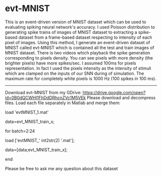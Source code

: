 # evt-MNIST
This is an event-driven version of MNIST dataset which can be used to evaluating spiking neural network's accuracy. I used Poisson distribution to generating spike trains of images of MNIST dataset to extracting a spike-based dataset from a frame-based dataset respecting to intensity of each pixel of images. Using this method, I generate an event-driven dataset of MNIST called evt-MNIST which is contained all the test and train images of MNIST dataset. There is two videos which playback the spike generation corresponding to pixels density. You can see pixels with more density (the brighter pixels) have more spikes/sec. I assumed 100ms for pixels representation. In fact I used the pixels intensity as the intensity of stimuli which are clamped on the inputs of our SNN during of simulation. The maximum rate for completely white pixels is 1000 Hz (100 spikes in 100 ms).

-------------
Download evt-MNIST from my GDrive:
https://drive.google.com/open?id=0B0dQCWHI1FhDdDRhcnZVc1M5VEk
Please download and decompress files. Load each file separately in Matlab and merge them:

load 'evtMNIST_1.mat'

data=evt_MNIST_train_x;

for batch=2:24

  load ['evtMNIST_' int2str(2) '.mat'];

  data=[data;evt_MNIST_train_x];

end



Please be free to ask me any question about this dataset
